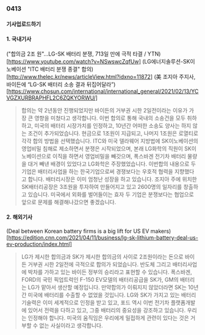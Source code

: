 ### 0413
#### 기사업로드하기
#### 1. 국내기사
("합의금 2조 원"...LG-SK 배터리 분쟁, 713일 만에 극적 타결 / YTN)[https://www.youtube.com/watch?v=NSwswcZqfUw]
(LG에너지솔루션-SK이노베이션 "ITC 배터리 분쟁 종결" 합의)[http://www.thelec.kr/news/articleView.html?idxno=11872]
(美 조지아 주지사, 바이든에 “LG-SK 배터리 소송 결과 뒤집어달라”)[https://www.chosun.com/international/international_general/2021/02/13/YCVGZXURBRAPHFL2C6ZQKYORWU/]
> 합의는 약 2년동안 진행되었지만 바이든의 거부권 시한 2일전이라는 이유가 가장 큰 영향을 미쳤다고 생각합니다. 이번 합의로 통해 국내의 소송건을 모두 취하하고, 미국의 배터리 시장가치를 인정하고, 10년간 어떠한 소송도 양사는 하지 않는 조건이 추가되었습니다. 현금으로 1조원이 지급되고, 나머지 1조원은 로열티로 각각 합의 방법을 선택했습니다. ITC와 미국 델라웨어 지방법에 SK이노베이션의 영업비밀 침해로 제소하면서 분쟁은 시작되었으며, 본래 LG화학의 직원이 SK이노베이션으로 이직을 하면서 영업비밀을 빼갓으며, 폭스바겐 전기차 배터리 물량을 대거 빼낸 배경이 있었다고 LG화학은 주장했었습니다. 이번합의 내용으로 두 기업은 배터리사업을 하는 한국기업으로써 경쟁보다는 우호적 협력을 지향했다고 합니다. 배터리시장은 이미 엄청난 성장을 하고 있습니다. 조지아 주에 위치한 SK배터리공장은 3조원을 투자하여 만들어지고 있고 2600명의 일자리를 창출하고 있습니다. 미국에서 외화를 벌어들이는 효자 두 기업은 분쟁보다는 협업으로 앞으로 문제를 해결해나갔으면 좋겠습니다.
#### 2. 해외기사
(Deal between Korean battery firms is a big lift for US EV makers)[https://edition.cnn.com/2021/04/11/business/lg-sk-lithium-battery-deal-us-ev-production/index.html]
> LG가 제시한 합의금과 SK가 제시한 합의금의 사이로 2조원이라는 돈으로 바이든 거부권 시한 2일전에 극적으로 합의가 되었습니다. 반도체 그리고 배터리사업에 박차를 가하고 있는 바이든 정부의 승리라고 표현할 수 있습니다. 폭스바겐, FORD의 국민 픽업트럭인 F-150 EV모델의 배터리공급을 SK가, GM의 배터리는 LG가 맡아서 생산할 예정입니다. 만약합의가 이뤄지지 않았더라면 SK는 10년간 미국에 배터리를 수출할 수 없었을 것입니다. LG와 SK가 가지고 있는 배터리기술력은 이미 세계적으로 인정을 받고 있고, 포드 역시 이번 전기차 플랫폼개발에 있어서 전력을 다하고 있고, 그중 배터리의 중요성을 강조하고 있습니다. 우리는 인정해야 합니다. 미국의 움직임은 우리에게 밀접하게 관련이 있다는 것은 거부할 수 없는 사실이라고 생각합니다.
